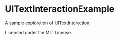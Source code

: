 # UITextInteractionExample
A sample exploration of UITextInteraction

Licensed under the MIT License.
